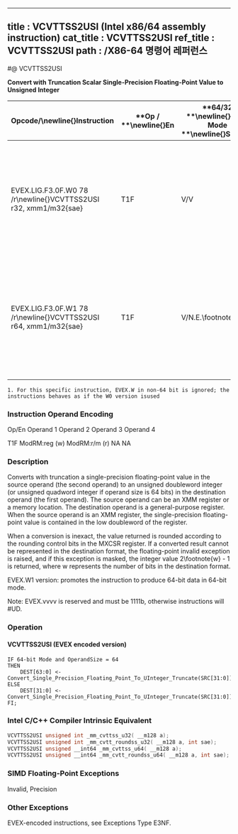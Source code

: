 ----------------------------
title : VCVTTSS2USI (Intel x86/64 assembly instruction)
cat_title : VCVTTSS2USI
ref_title : VCVTTSS2USI
path : /X86-64 명령어 레퍼런스
----------------------------
#@ VCVTTSS2USI

**Convert with Truncation Scalar Single-Precision Floating-Point Value to Unsigned Integer**

|**Opcode/**\newline{}**Instruction**|**Op / **\newline{}**En**|**64/32 **\newline{}**bit Mode **\newline{}**Support**|**CPUID **\newline{}**Feature **\newline{}**Flag**|**Description**|
|------------------------------------|-------------------------|------------------------------------------------------|--------------------------------------------------|---------------|
|EVEX.LIG.F3.0F.W0 78 /r\newline{}VCVTTSS2USI r32, xmm1/m32{sae}|T1F|V/V|AVX512F|Convert one single-precision floating-point value from xmm1/m32 to one unsigned doubleword integer in r32 using truncation.|
|EVEX.LIG.F3.0F.W1 78 /r\newline{}VCVTTSS2USI r64, xmm1/m32{sae}|T1F|V/N.E.\footnote{1}|AVX512F|Convert one single-precision floating-point value from xmm1/m32 to one unsigned quadword integer in r64 using truncation.|
||||||

```note
1. For this specific instruction, EVEX.W in non-64 bit is ignored; the instructions behaves as if the W0 version isused
```
###                                                        Instruction Operand Encoding


Op/En Operand 1 Operand 2 Operand 3 Operand 4

 T1F ModRM:reg (w) ModRM:r/m (r) NA NA

### Description


Converts with truncation a single-precision floating-point value in the source operand (the second operand) to an unsigned doubleword integer (or unsigned quadword integer if operand size is 64 bits) in the destination operand (the first operand). The source operand can be an XMM register or a memory location. The destination operand is a general-purpose register. When the source operand is an XMM register, the single-precision floating-point value is contained in the low doubleword of the register.

When a conversion is inexact, the value returned is rounded according to the rounding control bits in the MXCSR register. If a converted result cannot be represented in the destination format, the floating-point invalid exception is raised, and if this exception is masked, the integer value 2\footnote{w}  - 1 is returned, where w represents the number of bits in the destination format.

EVEX.W1 version: promotes the instruction to produce 64-bit data in 64-bit mode.

Note: EVEX.vvvv is reserved and must be 1111b, otherwise instructions will #UD.


### Operation
#### VCVTTSS2USI (EVEX encoded version)
```info-verb
IF 64-bit Mode and OperandSize = 64
THEN
    DEST[63:0] <-  Convert_Single_Precision_Floating_Point_To_UInteger_Truncate(SRC[31:0]);
ELSE
    DEST[31:0] <-  Convert_Single_Precision_Floating_Point_To_UInteger_Truncate(SRC[31:0]);
FI;
```

### Intel C/C++ Compiler Intrinsic Equivalent

```cpp
VCVTTSS2USI unsigned int _mm_cvttss_u32( __m128 a);
VCVTTSS2USI unsigned int _mm_cvtt_roundss_u32( __m128 a, int sae);
VCVTTSS2USI unsigned __int64 _mm_cvttss_u64( __m128 a);
VCVTTSS2USI unsigned __int64 _mm_cvtt_roundss_u64( __m128 a, int sae);
```
### SIMD Floating-Point Exceptions


Invalid, Precision

### Other Exceptions


EVEX-encoded instructions, see Exceptions Type E3NF.

